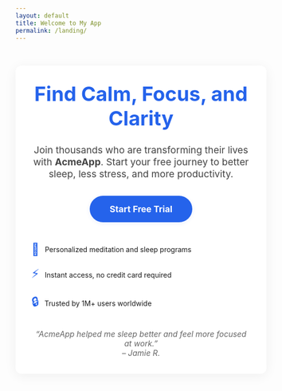 ```yaml
---
layout: default
title: Welcome to My App
permalink: /landing/
---
```


<div style="max-width: 600px; margin: 3rem auto; padding: 2rem; background: #fff; border-radius: 12px; box-shadow: 0 4px 24px rgba(0,0,0,0.06); text-align: center;">
  <h1 style="color: #2563eb; font-size: 2.5rem; margin-top: 0;">Find Calm, Focus, and Clarity</h1>
  <p style="font-size: 1.2rem; color: #444; margin-bottom: 2rem;">
    Join thousands who are transforming their lives with <strong>AcmeApp</strong>. Start your free journey to better sleep, less stress, and more productivity.
  </p>
  <a href="/signup/" style="display: inline-block; background: #2563eb; color: #fff; padding: 1rem 2.5rem; border-radius: 30px; font-size: 1.1rem; font-weight: bold; text-decoration: none; box-shadow: 0 2px 8px rgba(37,99,235,0.1); transition: background 0.2s;">Start Free Trial</a>
  <div style="margin: 2.5rem 0 1.5rem 0; text-align: left;">
    <div style="display: flex; align-items: center; gap: 0.7rem; margin-bottom: 1rem;">
      <span style="font-size: 1.5rem; color: #2563eb;">🌙</span>
      <span>Personalized meditation and sleep programs</span>
    </div>
    <div style="display: flex; align-items: center; gap: 0.7rem; margin-bottom: 1rem;">
      <span style="font-size: 1.5rem; color: #2563eb;">⚡</span>
      <span>Instant access, no credit card required</span>
    </div>
    <div style="display: flex; align-items: center; gap: 0.7rem;">
      <span style="font-size: 1.5rem; color: #2563eb;">🔒</span>
      <span>Trusted by 1M+ users worldwide</span>
    </div>
  </div>
  <div style="margin-top: 2rem; font-style: italic; color: #666; font-size: 0.98rem;">
    “AcmeApp helped me sleep better and feel more focused at work.”<br>
    – Jamie R.
  </div>
</div>
